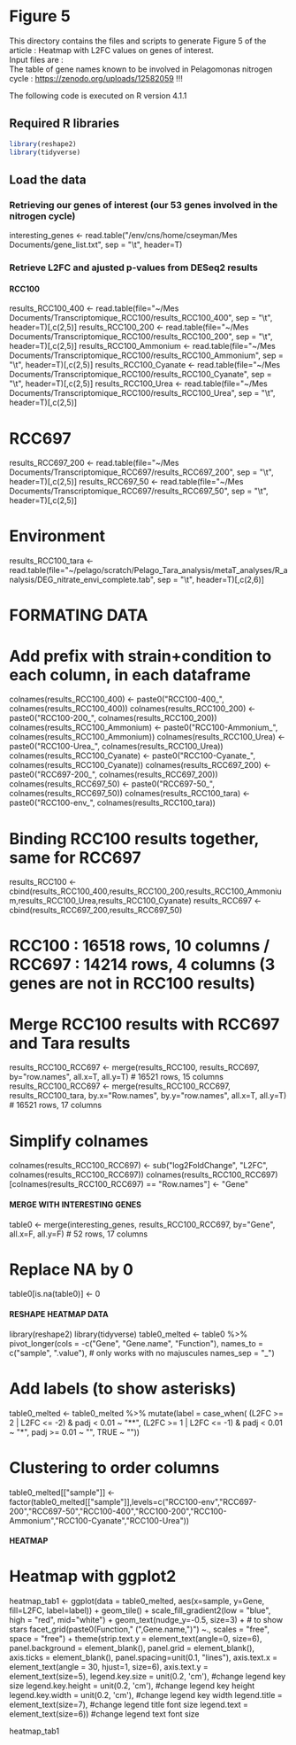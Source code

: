 # Figure 5
This directory contains the files and scripts to generate Figure 5 of the article : Heatmap with L2FC values on genes of interest.  
Input files are :  
The table of gene names known to be involved in Pelagomonas nitrogen cycle : https://zenodo.org/uploads/12582059 !!!  

The following code is executed on R version 4.1.1  

## Required R libraries
```r
library(reshape2)
library(tidyverse)
```

## Load the data

### Retrieving our genes of interest (our 53 genes involved in the nitrogen cycle)
interesting_genes <- read.table("/env/cns/home/cseyman/Mes Documents/gene_list.txt", sep = "\t", header=T)

### Retrieve L2FC and ajusted p-values from DESeq2 results
#### RCC100
results_RCC100_400 <- read.table(file="~/Mes Documents/Transcriptomique_RCC100/results_RCC100_400", sep = "\t", header=T)[,c(2,5)]
results_RCC100_200 <- read.table(file="~/Mes Documents/Transcriptomique_RCC100/results_RCC100_200", sep = "\t", header=T)[,c(2,5)]
results_RCC100_Ammonium <- read.table(file="~/Mes Documents/Transcriptomique_RCC100/results_RCC100_Ammonium", sep = "\t", header=T)[,c(2,5)]
results_RCC100_Cyanate <- read.table(file="~/Mes Documents/Transcriptomique_RCC100/results_RCC100_Cyanate", sep = "\t", header=T)[,c(2,5)]
results_RCC100_Urea <- read.table(file="~/Mes Documents/Transcriptomique_RCC100/results_RCC100_Urea", sep = "\t", header=T)[,c(2,5)]
# RCC697
results_RCC697_200 <- read.table(file="~/Mes Documents/Transcriptomique_RCC697/results_RCC697_200", sep = "\t", header=T)[,c(2,5)]
results_RCC697_50 <- read.table(file="~/Mes Documents/Transcriptomique_RCC697/results_RCC697_50", sep = "\t", header=T)[,c(2,5)]
# Environment
results_RCC100_tara <- read.table(file="~/pelago/scratch/Pelago_Tara_analysis/metaT_analyses/R_analysis/DEG_nitrate_envi_complete.tab", sep = "\t", header=T)[,c(2,6)]


# FORMATING DATA

# Add prefix with strain+condition to each column, in each dataframe
colnames(results_RCC100_400) <- paste0("RCC100-400_", colnames(results_RCC100_400))
colnames(results_RCC100_200) <- paste0("RCC100-200_", colnames(results_RCC100_200))
colnames(results_RCC100_Ammonium) <- paste0("RCC100-Ammonium_", colnames(results_RCC100_Ammonium))
colnames(results_RCC100_Urea) <- paste0("RCC100-Urea_", colnames(results_RCC100_Urea))
colnames(results_RCC100_Cyanate) <- paste0("RCC100-Cyanate_", colnames(results_RCC100_Cyanate))
colnames(results_RCC697_200) <- paste0("RCC697-200_", colnames(results_RCC697_200))
colnames(results_RCC697_50) <- paste0("RCC697-50_", colnames(results_RCC697_50))
colnames(results_RCC100_tara) <- paste0("RCC100-env_", colnames(results_RCC100_tara))

# Binding RCC100 results together, same for RCC697
results_RCC100 <- cbind(results_RCC100_400,results_RCC100_200,results_RCC100_Ammonium,results_RCC100_Urea,results_RCC100_Cyanate)
results_RCC697 <- cbind(results_RCC697_200,results_RCC697_50)
# RCC100 : 16518 rows, 10 columns  /  RCC697 : 14214 rows, 4 columns (3 genes are not in RCC100 results)

# Merge RCC100 results with RCC697 and Tara results
results_RCC100_RCC697 <- merge(results_RCC100, results_RCC697, by="row.names", all.x=T, all.y=T) # 16521 rows, 15 columns
results_RCC100_RCC697 <- merge(results_RCC100_RCC697, results_RCC100_tara, by.x="Row.names", by.y="row.names", all.x=T, all.y=T) # 16521 rows, 17 columns

# Simplify colnames
colnames(results_RCC100_RCC697) <- sub("log2FoldChange", "L2FC", colnames(results_RCC100_RCC697))
colnames(results_RCC100_RCC697)[colnames(results_RCC100_RCC697) == "Row.names"] <- "Gene"


#### MERGE WITH INTERESTING GENES

table0 <- merge(interesting_genes, results_RCC100_RCC697, by="Gene", all.x=F, all.y=F) # 52 rows, 17 columns

# Replace NA by 0
table0[is.na(table0)] <- 0


#### RESHAPE HEATMAP DATA

library(reshape2)
library(tidyverse)
table0_melted <- table0 %>%
  pivot_longer(cols = -c("Gene", "Gene.name", "Function"),
               names_to = c("sample", ".value"), # only works with no majuscules
               names_sep = "_")

# Add labels (to show asterisks)
table0_melted <- table0_melted %>%
  mutate(label = case_when(
    (L2FC >= 2 | L2FC <= -2) & padj < 0.01 ~ "**",
    (L2FC >= 1 | L2FC <= -1) & padj < 0.01 ~ "*",
    padj >= 0.01 ~ "",
    TRUE ~ ""))

# Clustering to order columns
table0_melted[["sample"]] <- factor(table0_melted[["sample"]],levels=c("RCC100-env","RCC697-200","RCC697-50","RCC100-400","RCC100-200","RCC100-Ammonium","RCC100-Cyanate","RCC100-Urea"))


#### HEATMAP

# Heatmap with ggplot2
heatmap_tab1 <- ggplot(data = table0_melted, aes(x=sample, y=Gene, fill=L2FC, label=label)) +
  geom_tile() +
  scale_fill_gradient2(low = "blue", high = "red", mid="white") +
  geom_text(nudge_y=-0.5, size=3) + # to show stars
  facet_grid(paste0(Function," (",Gene.name,")") ~., scales = "free", space = "free") +
  theme(strip.text.y  = element_text(angle=0, size=6), panel.background = element_blank(),
        panel.grid = element_blank(), axis.ticks = element_blank(), panel.spacing=unit(0.1, "lines"),
        axis.text.x = element_text(angle = 30, hjust=1, size=6),
        axis.text.y = element_text(size=5),
        legend.key.size = unit(0.2, 'cm'), #change legend key size
        legend.key.height = unit(0.2, 'cm'), #change legend key height
        legend.key.width = unit(0.2, 'cm'), #change legend key width
        legend.title = element_text(size=7), #change legend title font size
        legend.text = element_text(size=6)) #change legend text font size

heatmap_tab1

